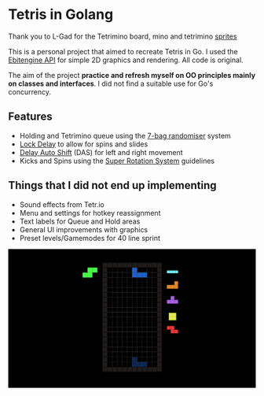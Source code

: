 # Tetris in Golang

Thank you to L-Gad for the Tetrimino board, mino and tetrimino [sprites](https://l-gad.itch.io/tetriminos-asset-pack)

This is a personal project that aimed to recreate Tetris in Go. I used the [Ebitengine API](https://ebitengine.org/) for simple 2D graphics and rendering. All code is original.

The aim of the project **practice and refresh myself on OO principles mainly on classes and interfaces**. I did not find a suitable use for Go's concurrency.

## Features
- Holding and Tetrimino queue using the [7-bag randomiser](https://harddrop.com/wiki/Random_Generator) system
- [Lock Delay](https://harddrop.com/wiki/Lock_delay) to allow for spins and slides
- [Delay Auto Shift](https://tetris.fandom.com/wiki/DAS) (DAS) for left and right movement
- Kicks and Spins using the [Super Rotation System](https://harddrop.com/wiki/SRS) guidelines

## Things that I did not end up implementing
- Sound effects from Tetr.io
- Menu and settings for hotkey reassignment
- Text labels for Queue and Hold areas
- General UI improvements with graphics
- Preset levels/Gamemodes for 40 line sprint

[![Gameplay](https://raw.githubusercontent.com/Three6ty1/tetrigo/main/thumbnail.png)](https://raw.githubusercontent.com/Three6ty1/tetrigo/main/gameplay.mp4)